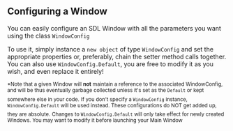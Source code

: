 ## Configuring a Window
You can easily configure an SDL Window with all the parameters you want using the class `WindowConfig`

To use it, simply instance a `new object` of type `WindowConfig` and set the appropriate properties or, preferably, chain the setter method calls together.
You can also use `WindowConfig.Default`, you are free to modify it as you wish, and even replace it entirely!

<sub>*Note that a given Window will **not** maintain a reference to the associated WindowConfig, and will be thus eventually garbage collected unless it's set as the `Default` or kept somewhere else in your code.</sub>
<sub>If you don't specify a `WindowConfig` instance, `WindowConfig.Default` will be used instead. These configurations do NOT get added up, they are absolute.</sub>
<sub>Changes to `WindowConfig.Default` will only take effect for newly created Windows. You may want to modify it before launching your Main Window</sub>